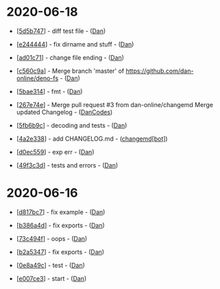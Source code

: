 
# 2020-06-18
- [[5d5b747](https://github.com/dan-online/deno-fs/commit/5d5b7472c82d7fbaeaa386b0d98124e884161c0a)] - diff test file - ([Dan](Dan))

- [[e244444](https://github.com/dan-online/deno-fs/commit/e24444437ef1d891d35236f9bc871117953a10d6)] - fix dirname and stuff - ([Dan](Dan))

- [[ad01c71](https://github.com/dan-online/deno-fs/commit/ad01c712d2307883a72869fdd703be7899328a33)] - change file ending - ([Dan](Dan))

- [[c560c9a](https://github.com/dan-online/deno-fs/commit/c560c9a70e95997b4c174d5206f3884be19e2c40)] - Merge branch 'master' of https://github.com/dan-online/deno-fs - ([Dan](Dan))

- [[5bae314](https://github.com/dan-online/deno-fs/commit/5bae314adee0447ba20ceaeb6c91f135862a532f)] - fmt - ([Dan](Dan))

- [[267e74e](https://github.com/dan-online/deno-fs/commit/267e74e6ea3670d032d3707cc13b4950c0158b9c)] - Merge pull request #3 from dan-online/changemd  Merge updated Changelog - ([DanCodes](DanCodes))

- [[5fb6b9c](https://github.com/dan-online/deno-fs/commit/5fb6b9cee3c64fe17f4434282928a05d56c01a75)] - decoding and tests - ([Dan](Dan))

- [[4a2e338](https://github.com/dan-online/deno-fs/commit/4a2e33835c20b5dc43f083f3b22d8b1614ce59ec)] - add CHANGELOG.md - ([changemd[bot]](changemd[bot]))

- [[d0ec559](https://github.com/dan-online/deno-fs/commit/d0ec5595aa69c6d24de8c743da79c4440fe6e087)] - exp err - ([Dan](Dan))

- [[49f3c3d](https://github.com/dan-online/deno-fs/commit/49f3c3da16df28af2bd70250b80ba76bc4ff4751)] - tests and errors - ([Dan](Dan))

# 2020-06-16
- [[d817bc7](https://github.com/dan-online/deno-fs/commit/d817bc7c8120fc548f359d25eb9eb5c93f74a915)] - fix example - ([Dan](Dan))

- [[b386a4d](https://github.com/dan-online/deno-fs/commit/b386a4d2e26a4a0455e2f8e17dbd981cfa80077a)] - fix exports - ([Dan](Dan))

- [[73c494f](https://github.com/dan-online/deno-fs/commit/73c494f935cf30b74dd0df57e47437a97f7b2618)] - oops - ([Dan](Dan))

- [[b2a5347](https://github.com/dan-online/deno-fs/commit/b2a53475230daff3da09a763931e7e788c55a499)] - fix exports - ([Dan](Dan))

- [[0e8a49c](https://github.com/dan-online/deno-fs/commit/0e8a49ce60dff82b61a945c1a9219727ef396f82)] - test - ([Dan](Dan))

- [[e007ce3](https://github.com/dan-online/deno-fs/commit/e007ce3ac2e450be184693cbcd0f0075dc778934)] - start - ([Dan](Dan))